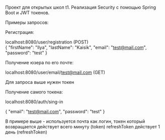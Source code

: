 Проект для открытых школ t1.
Реализация Security с помощью Spring Boot и JWT токенов. 

Примеры запросов: 

Регистрация: 

localhost:8080/user/registration     (POST)   
{
    "firstName": "Ilya",
    "lastName": "Kaisik",
    "email": "test@mail.com",
    "password": "test"
}



Получение юзера по его почте: 

localhost:8080/user/email/test@mail.com (GET)

Для запроса выше нужен токен


Получение самого токена: 

localhost:8080/auth/sing-in

{
    "email": "test@mail.com",
    "password": "test"
}

В примере выше - используется почта как логин, токен который возвращается действует всего минуту (token)
refreshToken действует 1 день (refreshToken)


